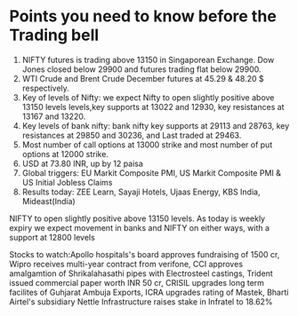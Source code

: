 # Points you need to know before the Trading bell
1. NIFTY futures is trading above 13150 in Singaporean Exchange. Dow Jones closed below 29900 and futures trading flat below 29900.
2. WTI Crude and Brent Crude December futures at 45.29 & 48.20 $ respectively. 
3. Key of levels of Nifty: we expect Nifty to open slightly positive above 13150 levels levels,key supports at 13022 and 12930, key resistances at 13167 and 13220.
4. Key levels of bank nifty: bank nifty key supports at 29113 and 28763, key resistances at 29850 and 30236, and Last traded at 29463.
5. Most number of call options at 13000 strike and most number of put options at 12000 strike.
6. USD at 73.80 INR, up by 12 paisa
7. Global triggers: EU Markit Composite PMI, US Markit Composite PMI & US Initial Jobless Claims
8. Results today: ZEE Learn, Sayaji Hotels, Ujaas Energy, KBS India, Mideast(India)

NIFTY to open slightly positive above 13150 levels. As today is weekly expiry we expect movement in banks and NIFTY on either ways, with a support at 12800 levels

Stocks to watch:Apollo hospitals's board approves fundraising of 1500 cr, Wipro receives multi-year contract from verifone, CCI approves amalgamtion of Shrikalahasathi pipes with Electrosteel castings, Trident issued commercial paper worth INR 50 cr, CRISIL upgrades long term facilites of Guhjarat Ambuja Exports, ICRA upgrades rating of Mastek, Bharti Airtel's subsidiary Nettle Infrastructure raises stake in Infratel to 18.62%
